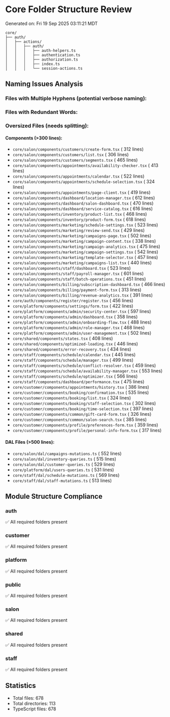 # Core Folder Structure Review

Generated on: Fri 19 Sep 2025 03:11:21 MDT

```
core/
├── auth/
│   ├── actions/
│   │   ├── auth/
│   │   │   ├── auth-helpers.ts
│   │   │   ├── authentication.ts
│   │   │   ├── authorization.ts
│   │   │   ├── index.ts
│   │   │   └── session-actions.ts
```

## Naming Issues Analysis

### Files with Multiple Hyphens (potential verbose naming):

### Files with Redundant Words:

### Oversized Files (needs splitting):
#### Components (>300 lines):
- `core/salon/components/customers/create-form.tsx` (     312 lines)
- `core/salon/components/customers/list.tsx` (     306 lines)
- `core/salon/components/customers/segments.tsx` (     465 lines)
- `core/salon/components/appointments/availability-checker.tsx` (     413 lines)
- `core/salon/components/appointments/calendar.tsx` (     522 lines)
- `core/salon/components/appointments/schedule-selection.tsx` (     324 lines)
- `core/salon/components/appointments/page-client.tsx` (     419 lines)
- `core/salon/components/dashboard/location-manager.tsx` (     612 lines)
- `core/salon/components/dashboard/salon-dashboard.tsx` (     470 lines)
- `core/salon/components/dashboard/service-catalog.tsx` (     616 lines)
- `core/salon/components/inventory/product-list.tsx` (     468 lines)
- `core/salon/components/inventory/product-form.tsx` (     618 lines)
- `core/salon/components/marketing/schedule-settings.tsx` (     523 lines)
- `core/salon/components/marketing/review-send.tsx` (     429 lines)
- `core/salon/components/marketing/campaigns-page.tsx` (     502 lines)
- `core/salon/components/marketing/campaign-content.tsx` (     338 lines)
- `core/salon/components/marketing/campaign-analytics.tsx` (     475 lines)
- `core/salon/components/marketing/campaign-settings.tsx` (     542 lines)
- `core/salon/components/marketing/template-selector.tsx` (     457 lines)
- `core/salon/components/marketing/campaigns-list.tsx` (     440 lines)
- `core/salon/components/staff/dashboard.tsx` (     523 lines)
- `core/salon/components/staff/payroll-manager.tsx` (     601 lines)
- `core/salon/components/staff/batch-operations.tsx` (     451 lines)
- `core/salon/components/billing/subscription-dashboard.tsx` (     466 lines)
- `core/salon/components/billing/payment-form.tsx` (     313 lines)
- `core/salon/components/billing/revenue-analytics.tsx` (     391 lines)
- `core/auth/components/register/register.tsx` (     456 lines)
- `core/platform/components/settings/form.tsx` (     422 lines)
- `core/platform/components/admin/security-center.tsx` (     597 lines)
- `core/platform/components/admin/dashboard.tsx` (     358 lines)
- `core/platform/components/admin/onboarding-flow.tsx` (     488 lines)
- `core/platform/components/admin/role-manager.tsx` (     468 lines)
- `core/platform/components/admin/user-management.tsx` (     502 lines)
- `core/shared/components/states.tsx` (     408 lines)
- `core/shared/components/optimized-loading.tsx` (     446 lines)
- `core/shared/components/error-recovery.tsx` (     434 lines)
- `core/staff/components/schedule/calendar.tsx` (     445 lines)
- `core/staff/components/schedule/manager.tsx` (     499 lines)
- `core/staff/components/schedule/conflict-resolver.tsx` (     459 lines)
- `core/staff/components/schedule/availability-manager.tsx` (     553 lines)
- `core/staff/components/schedule/optimizer.tsx` (     566 lines)
- `core/staff/components/dashboard/performance.tsx` (     475 lines)
- `core/customer/components/appointments/history.tsx` (     386 lines)
- `core/customer/components/booking/confirmation.tsx` (     535 lines)
- `core/customer/components/booking/list.tsx` (     324 lines)
- `core/customer/components/booking/staff-selection.tsx` (     302 lines)
- `core/customer/components/booking/time-selection.tsx` (     397 lines)
- `core/customer/components/common/gift-card-form.tsx` (     326 lines)
- `core/customer/components/common/salon-search.tsx` (     385 lines)
- `core/customer/components/profile/preferences-form.tsx` (     359 lines)
- `core/customer/components/profile/personal-info-form.tsx` (     317 lines)

#### DAL Files (>500 lines):
- `core/salon/dal/campaigns-mutations.ts` (     552 lines)
- `core/salon/dal/inventory-queries.ts` (     515 lines)
- `core/salon/dal/customer-queries.ts` (     529 lines)
- `core/platform/dal/users-queries.ts` (     531 lines)
- `core/staff/dal/schedule-mutations.ts` (     569 lines)
- `core/staff/dal/staff-mutations.ts` (     513 lines)

## Module Structure Compliance

### auth
✅ All required folders present

### customer
✅ All required folders present

### platform
✅ All required folders present

### public
✅ All required folders present

### salon
✅ All required folders present

### shared
✅ All required folders present

### staff
✅ All required folders present


## Statistics
- Total files:      678
- Total directories:      113
- TypeScript files:      678
